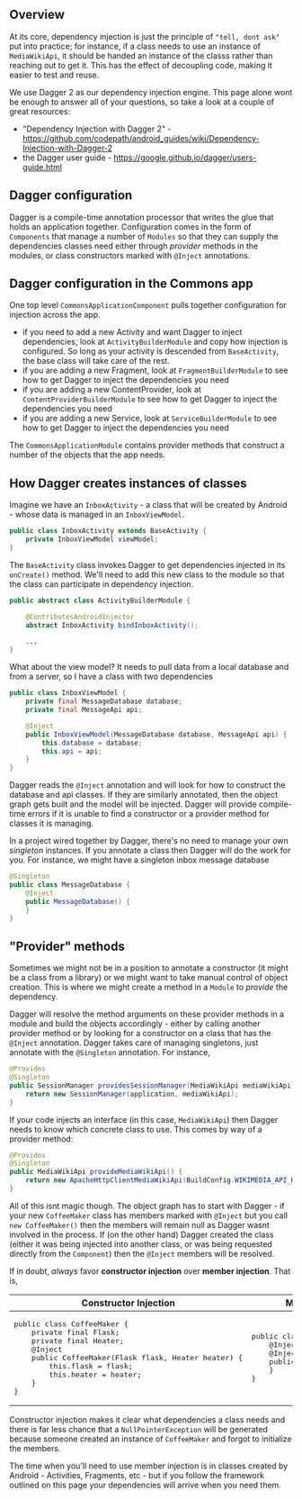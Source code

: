 ## Overview

At its core, dependency injection is just the principle of `"tell, dont ask"` put into practice; for instance, if a class needs to use an instance of `MediaWikiApi`, it should be handed an instance of the classs rather than reaching out to get it.  This has the effect of decoupling code, making it easier to test and reuse.

We use Dagger 2 as our dependency injection engine.  This page alone wont be enough to answer all of your questions, so take a look at a couple of great resources:

* "Dependency Injection with Dagger 2" - https://github.com/codepath/android_guides/wiki/Dependency-Injection-with-Dagger-2
* the Dagger user guide - https://google.github.io/dagger/users-guide.html

## Dagger configuration 

Dagger is a compile-time annotation processor that writes the glue that holds an application together.  Configuration comes in the form of `Components` that manage a number of `Modules` so that they can supply the dependencies classes need either through *provider* methods in the modules, or class constructors marked with `@Inject` annotations.

## Dagger configuration in the Commons app

One top level `CommonsApplicationComponent` pulls together configuration for injection across the app.

- if you need to add a new Activity and want Dagger to inject dependencies, look at `ActivityBuilderModule` and copy how injection is configured.  So long as your activity is descended from `BaseActivity`, the base class will take care of the rest.
- if you are adding a new Fragment, look at `FragmentBuilderModule` to see how to get Dagger to inject the dependencies you need
- if you are adding a new ContentProvider, look at `ContentProviderBuilderModule` to see how to get Dagger to inject the dependencies you need
- if you are adding a new Service, look at `ServiceBuilderModule` to see how to get Dagger to inject the dependencies you need

The `CommonsApplicationModule` contains provider methods that construct a number of the objects that the app needs.

## How Dagger creates instances of classes

Imagine we have an `InboxActivity` - a class that will be created by Android - whose data is managed in an `InboxViewModel`.

```java
public class InboxActivity extends BaseActivity {
    private InboxViewModel viewModel;
}
```

The `BaseActivity` class invokes Dagger to get dependencies injected in its `onCreate()` method.  We'll need to add this new class to the module so that the class can participate in dependency injection.

```java
public abstract class ActivityBuilderModule {

    @ContributesAndroidInjector
    abstract InboxActivity bindInboxActivity();

    ...
}
```

What about the view model?  It needs to pull data from a local database and from a server, so I have a class with two dependencies

```java
public class InboxViewModel {
    private final MessageDatabase database;
    private final MessageApi api;

    @Inject
    public InboxViewModel(MessageDatabase database, MessageApi api) {
        this.database = database;
        this.api = api;
    }
}
```
Dagger reads the `@Inject` annotation and will look for how to construct the database and api classes.  If they are similarly annotated, then the object graph gets built and the model will be injected.  Dagger will provide compile-time errors if it is unable to find a constructor or a provider method for classes it is managing.

In a project wired together by Dagger, there's no need to manage your own *singleton* instances.  If you annotate a class then Dagger will do the work for you.  For instance, we might have a singleton inbox message database

```java
@Singleton
public class MessageDatabase {
    @Inject
    public MessageDatabase() {
    }
}
```

## "Provider" methods

Sometimes we might not be in a position to annotate a constructor (it might be a class from a library) or we might want to take manual control of object creation.  This is where we might create a method in a `Module` to *provide* the dependency.

Dagger will resolve the method arguments on these provider methods in a module and build the objects accordingly - either by calling another provider method or by looking for a constructor on a class that has the `@Inject` annotation.  Dagger takes care of managing singletons, just annotate with the `@Singleton` annotation.  For instance,

```java
@Provides
@Singleton
public SessionManager providesSessionManager(MediaWikiApi mediaWikiApi) {
    return new SessionManager(application, mediaWikiApi);
}
```

If your code injects an interface (in this case, `MediaWikiApi`) then Dagger needs to know which concrete class to use.  This comes by way of a provider method:

```java
@Provides
@Singleton
public MediaWikiApi provideMediaWikiApi() {
    return new ApacheHttpClientMediaWikiApi(BuildConfig.WIKIMEDIA_API_HOST);
}
```

All of this isnt magic though.  The object graph has to start with Dagger - if your new `CoffeeMaker` class has members marked with `@Inject` but you call `new CoffeeMaker()` then the members will remain null as Dagger wasnt involved in the process.  If (on the other hand) Dagger created the class (either it was being injected into another class, or was being requested directly from the `Component`) then the `@Inject` members will be resolved.

If in doubt, _always_ favor **constructor injection** over **member injection**.  That is, 
<table><thead>
<tr><th>Constructor Injection</th><th>Member Injection</th></tr>
</thead><tbody>
<tr>
<td><pre lang="java">
public class CoffeeMaker {
    private final Flask;
    private final Heater;
    @Inject
    public CoffeeMaker(Flask flask, Heater heater) {
        this.flask = flask;
        this.heater = heater;
    }
}</pre></td><td><pre lang="java">
public class CoffeeMaker {
    @Inject private Flask;
    @Inject private final Heater;
    public CoffeeMaker() {
    }
}</pre></td>
</tr></tbody>
</table>

Constructor injection makes it clear what dependencies a class needs and there is far less chance that a `NullPointerException` will be generated because someone created an instance of `CoffeeMaker` and forgot to initialize the members.

The time when you'll need to use member injection is in classes created by Android - Activities, Fragments, etc - but if you follow the framework outlined on this page your dependencies will arrive when you need them.
